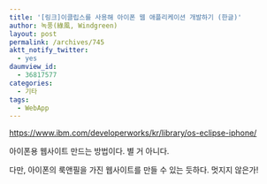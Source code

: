 ```yaml
---
title: '[링크]이클립스를 사용해 아이폰 웹 애플리케이션 개발하기 (한글)'
author: 녹풍(綠風, Windgreen)
layout: post
permalink: /archives/745
aktt_notify_twitter:
  - yes
daumview_id:
  - 36817577
categories:
  - 기타
tags:
  - WebApp
---
```

<meta http-equiv="content-type" content="text/html; charset=utf-8" />

<https://www.ibm.com/developerworks/kr/library/os-eclipse-iphone/> <div>
  아이폰용 웹사이트 만드는 방법이다. 별 거 아니다.
</div>

<div>
  다만, 아이폰의 룩앤필을 가진 웹사이트를 만들 수 있는 듯하다. 멋지지 않은가!
</div>